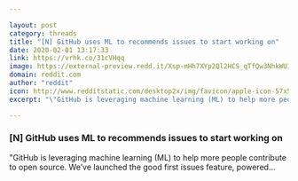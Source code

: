 ```yaml
---

layout: post
category: threads
title: "[N] GitHub uses ML to recommends issues to start working on"
date: 2020-02-01 13:17:33
link: https://vrhk.co/31cVHqq
image: https://external-preview.redd.it/Xsp-mHh7XYp2Ql2HCS_qTfQw3NhkWU1sP-Buxq9tacY.jpg?width=1200&height=628.272251309&auto=webp&s=ab0a1ed9fa4c7fd736f78dd130eb5ee5e2d7daa0
domain: reddit.com
author: "reddit"
icon: http://www.redditstatic.com/desktop2x/img/favicon/apple-icon-57x57.png
excerpt: "\"GitHub is leveraging machine learning (ML) to help more people contribute to open source. We’ve launched the good first issues feature, powered..."

---
```


### [N] GitHub uses ML to recommends issues to start working on

"GitHub is leveraging machine learning (ML) to help more people contribute to open source. We’ve launched the good first issues feature, powered...